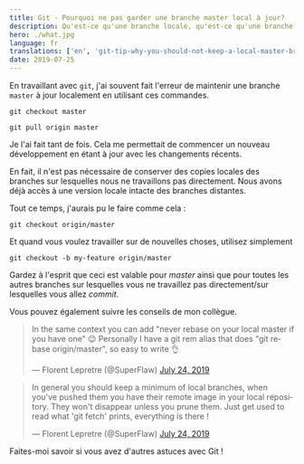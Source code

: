 ```yaml
---
title: Git - Pourquoi ne pas garder une branche master local à jour?
description: Qu'est-ce qu'une branche locale, qu'est-ce qu'une branche éloignée ? Pourquoi la mise à jour de la branche locale est-elle une perte de temps ?
hero: ./what.jpg
language: fr
translations: ['en', 'git-tip-why-you-should-not-keep-a-local-master-branch']
date: 2019-07-25
---
```


En travaillant avec `git`, j'ai souvent fait l'erreur de maintenir une branche `master` à jour localement en utilisant ces commandes.

```shell script
git checkout master

git pull origin master
```

Je l'ai fait tant de fois.
Cela me permettait de commencer un nouveau développement en étant à jour avec les changements récents.

En fait, il n'est pas nécessaire de conserver des copies locales des branches sur lesquelles nous ne travaillons pas directement.
Nous avons déjà accès à une version locale intacte des branches distantes.

Tout ce temps, j'aurais pu le faire comme cela :

```shell script
git checkout origin/master
```

Et quand vous voulez travailler sur de nouvelles choses, utilisez simplement

```shell script
git checkout -b my-feature origin/master
```

Gardez à l'esprit que ceci est valable pour _master_ ainsi que pour toutes les autres branches sur lesquelles vous ne travaillez pas directement/sur lesquelles vous allez _commit_.

Vous pouvez également suivre les conseils de mon collègue.

<blockquote class="twitter-tweet"><p lang="en" dir="ltr">In the same context you can add &quot;never rebase on your local master if you have one&quot; 😉 Personally I have a git rem alias that does &quot;git rebase origin/master&quot;, so easy to write 👌</p>&mdash; Florent Lepretre (@SuperFlaw) <a href="https://twitter.com/SuperFlaw/status/1154079231195959298?ref_src=twsrc%5Etfw">July 24, 2019</a></blockquote> <script async src="https://platform.twitter.com/widgets.js" charset="utf-8"></script>

<blockquote class="twitter-tweet"><p lang="en" dir="ltr">In general you should keep a minimum of local branches, when you&#39;ve pushed them you have their remote image in your local repository. They won&#39;t disappear unless you prune them. Just get used to read what &#39;git fetch&#39; prints, everything is there !</p>&mdash; Florent Lepretre (@SuperFlaw) <a href="https://twitter.com/SuperFlaw/status/1154080561423691776?ref_src=twsrc%5Etfw">July 24, 2019</a></blockquote> <script async src="https://platform.twitter.com/widgets.js" charset="utf-8"></script>

Faites-moi savoir si vous avez d'autres astuces avec Git !
